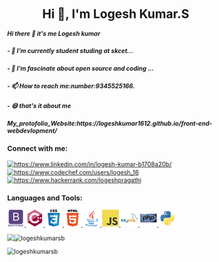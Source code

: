 <h1 align="center">Hi 👋, I'm Logesh Kumar.S</h1>
<h5>Hi there 👋 it's me Logesh kumar</h5>
<h5>- 🔭 I’m currently student studing at skcet...</h5>
<h5>- 🌱 I’m fascinate about open source and coding ...</h5>
<h5>- 📫 How to reach me:number:9345525166.</h5>
<h5>- 😄 that's it about me</h5>
<h5>My_protofolio_Website:https://logeshkumar1612.github.io/front-end-webdevlopment/</h5>
<!-- <h1 align="center">Hi 👋, I'm Logesh Kumar.S</h1> -->
<!-- <h3 align="center">A passionate frontend developer from India</h3> -->
<h3 align="left">Connect with me:</h3>
<p align="left">
<a href="https://linkedin.com/in/https://www.linkedin.com/in/logesh-kumar-b1708a20b/" target="blank"><img align="center" src="https://raw.githubusercontent.com/rahuldkjain/github-profile-readme-generator/master/src/images/icons/Social/linked-in-alt.svg" alt="https://www.linkedin.com/in/logesh-kumar-b1708a20b/" height="30" width="40" /></a>
<a href="https://www.codechef.com/users/https://www.codechef.com/users/logesh_16" target="blank"><img align="center" src="https://cdn.jsdelivr.net/npm/simple-icons@3.1.0/icons/codechef.svg" alt="https://www.codechef.com/users/logesh_16" height="30" width="40" /></a>
<a href="https://www.hackerrank.com/https://www.hackerrank.com/logeshpragathi" target="blank"><img align="center" src="https://raw.githubusercontent.com/rahuldkjain/github-profile-readme-generator/master/src/images/icons/Social/hackerrank.svg" alt="https://www.hackerrank.com/logeshpragathi" height="30" width="40" /></a>
</p>

<h3 align="left">Languages and Tools:</h3>
<p align="left"> <a href="https://getbootstrap.com" target="_blank"> <img src="https://raw.githubusercontent.com/devicons/devicon/master/icons/bootstrap/bootstrap-plain-wordmark.svg" alt="bootstrap" width="40" height="40"/> </a> <a href="https://www.w3schools.com/cpp/" target="_blank"> <img src="https://raw.githubusercontent.com/devicons/devicon/master/icons/cplusplus/cplusplus-original.svg" alt="cplusplus" width="40" height="40"/> </a> <a href="https://www.w3schools.com/css/" target="_blank"> <img src="https://raw.githubusercontent.com/devicons/devicon/master/icons/css3/css3-original-wordmark.svg" alt="css3" width="40" height="40"/> </a> <a href="https://www.w3.org/html/" target="_blank"> <img src="https://raw.githubusercontent.com/devicons/devicon/master/icons/html5/html5-original-wordmark.svg" alt="html5" width="40" height="40"/> </a> <a href="https://www.java.com" target="_blank"> <img src="https://raw.githubusercontent.com/devicons/devicon/master/icons/java/java-original.svg" alt="java" width="40" height="40"/> </a> <a href="https://developer.mozilla.org/en-US/docs/Web/JavaScript" target="_blank"> <img src="https://raw.githubusercontent.com/devicons/devicon/master/icons/javascript/javascript-original.svg" alt="javascript" width="40" height="40"/> </a> <a href="https://www.mysql.com/" target="_blank"> <img src="https://raw.githubusercontent.com/devicons/devicon/master/icons/mysql/mysql-original-wordmark.svg" alt="mysql" width="40" height="40"/> </a> <a href="https://www.php.net" target="_blank"> <img src="https://raw.githubusercontent.com/devicons/devicon/master/icons/php/php-original.svg" alt="php" width="40" height="40"/> </a> <a href="https://www.python.org" target="_blank"> <img src="https://raw.githubusercontent.com/devicons/devicon/master/icons/python/python-original.svg" alt="python" width="40" height="40"/> </a> </p>
<img src="https://github-readme-stats.vercel.app/api?username=logeshkumarsb&&show_icons=true&title_color=ffffff&icon_color=bb2acf&text_color=daf7dc&bg_color=151516" style="float:left">
<p><img align="center" src="https://github-readme-stats.vercel.app/api/top-langs?username=logeshkumarsb&show_icons=true&locale=en&layout=compact" alt="logeshkumarsb" /></p>
<p><img align="left" src="https://github-readme-streak-stats.herokuapp.com/?user=logeshkumarsb&" alt="logeshkumarsb" /></p>

<!--  <image width="600" height="600" src="https://ionicabizau.github.io/github-profile-languages/api.html?logeshkumarsb" frameborder="0"></image> -->
